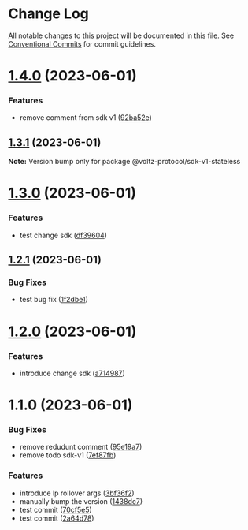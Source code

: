 # Change Log

All notable changes to this project will be documented in this file.
See [Conventional Commits](https://conventionalcommits.org) for commit guidelines.

# [1.4.0](https://github.com/Voltz-Protocol/v2-off-chain-monorepo/compare/@voltz-protocol/sdk-v1-stateless@1.3.1...@voltz-protocol/sdk-v1-stateless@1.4.0) (2023-06-01)

### Features

- remove comment from sdk v1 ([92ba52e](https://github.com/Voltz-Protocol/v2-off-chain-monorepo/commit/92ba52e7b8da747a872547f3c51ca57db63c59e9))

## [1.3.1](https://github.com/Voltz-Protocol/v2-off-chain-monorepo/compare/@voltz-protocol/sdk-v1-stateless@1.3.0...@voltz-protocol/sdk-v1-stateless@1.3.1) (2023-06-01)

**Note:** Version bump only for package @voltz-protocol/sdk-v1-stateless

# [1.3.0](https://github.com/Voltz-Protocol/v2-off-chain-monorepo/compare/@voltz-protocol/sdk-v1-stateless@1.2.1...@voltz-protocol/sdk-v1-stateless@1.3.0) (2023-06-01)

### Features

- test change sdk ([df39604](https://github.com/Voltz-Protocol/v2-off-chain-monorepo/commit/df39604cf2eaff68ed751a2ca17486fb6a4fa0ff))

## [1.2.1](https://github.com/Voltz-Protocol/v2-off-chain-monorepo/compare/@voltz-protocol/sdk-v1-stateless@1.2.0...@voltz-protocol/sdk-v1-stateless@1.2.1) (2023-06-01)

### Bug Fixes

- test bug fix ([1f2dbe1](https://github.com/Voltz-Protocol/v2-off-chain-monorepo/commit/1f2dbe10d6f7fe95fcfafff9fbae27f9f394046d))

# [1.2.0](https://github.com/Voltz-Protocol/v2-off-chain-monorepo/compare/@voltz-protocol/sdk-v1-stateless@1.1.0...@voltz-protocol/sdk-v1-stateless@1.2.0) (2023-06-01)

### Features

- introduce change sdk ([a714987](https://github.com/Voltz-Protocol/v2-off-chain-monorepo/commit/a7149878ea3a72f73de756e5430520e6a99f6126))

# 1.1.0 (2023-06-01)

### Bug Fixes

- remove redudunt comment ([95e19a7](https://github.com/Voltz-Protocol/v2-off-chain-monorepo/commit/95e19a7ac5976722ef54b3b53ef213904902d8ee))
- remove todo sdk-v1 ([7ef87fb](https://github.com/Voltz-Protocol/v2-off-chain-monorepo/commit/7ef87fb84d4ca17a50b7390931aee9a374ebbca8))

### Features

- introduce lp rollover args ([3bf36f2](https://github.com/Voltz-Protocol/v2-off-chain-monorepo/commit/3bf36f2556178aabda40fa2abb807dce7c7334bb))
- manually bump the version ([1438dc7](https://github.com/Voltz-Protocol/v2-off-chain-monorepo/commit/1438dc7a1e816ca203ef9c983a97390532544114))
- test commit ([70cf5e5](https://github.com/Voltz-Protocol/v2-off-chain-monorepo/commit/70cf5e531bb287870d751ab5a12026220d54bce0))
- test commit ([2a64d78](https://github.com/Voltz-Protocol/v2-off-chain-monorepo/commit/2a64d78b68e7fa5d6d91cb5d68b55cda387616f7))
